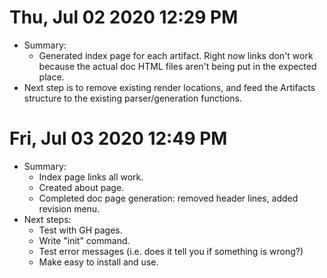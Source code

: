 # Thu, Jul 02 2020 12:29 PM
* Summary:
    * Generated index page for each artifact. Right now links don't work because
        the actual doc HTML files aren't being put in the expected place.
* Next step is to remove existing render locations, and feed the Artifacts
    structure to the existing parser/generation functions.

# Fri, Jul 03 2020 12:49 PM
* Summary:
    * Index page links all work.
    * Created about page.
    * Completed doc page generation: removed header lines, added revision menu.
* Next steps:
    * Test with GH pages.
    * Write "init" command.
    * Test error messages (i.e. does it tell you if something is wrong?)
    * Make easy to install and use.

